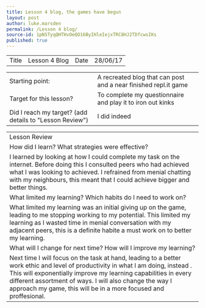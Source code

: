 ```yaml
---
title: Lesson 4 blog, the games have begun
layout: post
author: luke.marsden
permalink: /Lesson 4 blog/
source-id: 1pNSTyqQHTHvOeQO16ByIHleIejxTRC8HJ2TDfcwsIKs
published: true
---
```

<table>
  <tr>
    <td>Title</td>
    <td>Lesson 4 Blog</td>
    <td>Date</td>
    <td>28/06/17</td>
  </tr>
</table>


<table>
  <tr>
    <td>Starting point:</td>
    <td>A recreated blog that can post and a near finished repl.it game</td>
  </tr>
  <tr>
    <td>Target for this lesson?</td>
    <td>To complete my questionnaire and play it to iron out kinks</td>
  </tr>
  <tr>
    <td>Did I reach my target? 
(add details to "Lesson Review")</td>
    <td> I did indeed</td>
  </tr>
</table>


<table>
  <tr>
    <td>Lesson Review</td>
  </tr>
  <tr>
    <td>How did I learn? What strategies were effective? </td>
  </tr>
  <tr>
    <td>I learned by looking at how I could complete my task on the internet. Before doing this I consulted peers who had achieved what I was looking to achieved. I refrained from menial chatting with my neighbours, this meant that I could achieve bigger and better things.</td>
  </tr>
  <tr>
    <td>What limited my learning? Which habits do I need to work on? </td>
  </tr>
  <tr>
    <td>What limited my learning was an initial giving up on the game, leading to me stopping working to my potential. This limited my learning as I wasted time in menial conversation with my adjacent peers, this is a definite habite a must work on to better my learning.</td>
  </tr>
  <tr>
    <td>What will I change for next time? How will I improve my learning?</td>
  </tr>
  <tr>
    <td>Next time I will focus on the task at hand, leading to a better work ethic and level of productivity in what I am doing, instead . This will exponentially improve my learning capabilities in every different assortment of ways. I will also change the way I approach my game, this will be in a more focused and proffesional.</td>
  </tr>
</table>


